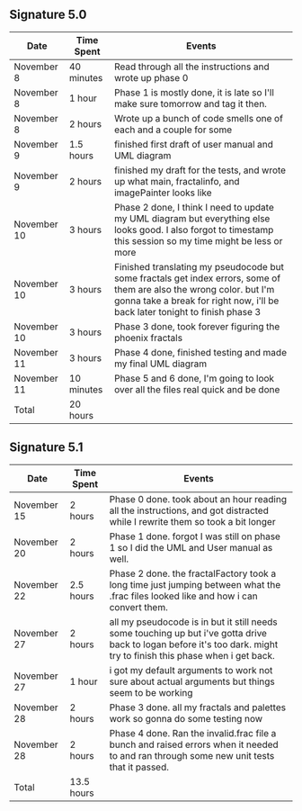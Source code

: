 
## Signature 5.0

| Date        | Time Spent | Events
|-------------|------------|--------------------
| November 8  | 40 minutes | Read through all the instructions and wrote up phase 0
| November 8  | 1 hour     | Phase 1 is mostly done, it is late so I'll make sure tomorrow and tag it then.
| November 8  | 2 hours    | Wrote up a bunch of code smells one of each and a couple for some
| November 9  | 1.5 hours  | finished first draft of user manual and UML diagram
| November 9  | 2 hours    | finished my draft for the tests, and wrote up what main, fractalinfo, and imagePainter looks like
| November 10 | 3 hours    | Phase 2 done, I think I need to update my UML diagram but everything else looks good. I also forgot to timestamp this session so my time might be less or more
| November 10 | 3 hours    | Finished translating my pseudocode but some fractals get index errors, some of them are also the wrong color. but I'm gonna take a break for right now, i'll be back later tonight to finish phase 3
| November 10 | 3 hours    | Phase 3 done, took forever figuring the phoenix fractals
| November 11 | 3 hours    | Phase 4 done, finished testing and made my final UML diagram
| November 11 | 10 minutes | Phase 5 and 6 done, I'm going to look over all the files real quick and be done
| Total       | 20 hours   |
## Signature 5.1

| Date        | Time Spent | Events
|-------------|------------|--------------------
| November 15 | 2 hours    | Phase 0 done. took about an hour reading all the instructions, and got distracted while I rewrite them so took a bit longer
| November 20 | 2 hours    | Phase 1 done. forgot I was still on phase 1 so I did the UML and User manual as well.
| November 22 | 2.5 hours  | Phase 2 done. the fractalFactory took a long time just jumping between what the .frac files looked like and how i can convert them.
| November 27 | 2 hours    | all my pseudocode is in but it still needs some touching up but i've gotta drive back to logan before it's too dark. might try to finish this phase when i get back.
| November 27 | 1 hour     | i got my default arguments to work not sure about actual arguments but things seem to be working
| November 28 | 2 hours    | Phase 3 done. all my fractals and palettes work so gonna do some testing now
| November 28 | 2 hours    | Phase 4 done. Ran the invalid.frac file a bunch and raised errors when it needed to and ran through some new unit tests that it passed.
| Total       | 13.5 hours |
